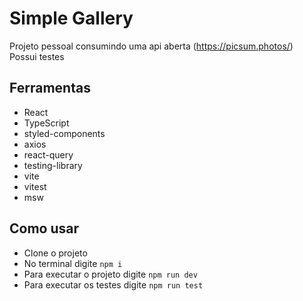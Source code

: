 # Simple Gallery

Projeto pessoal consumindo uma api aberta (https://picsum.photos/)<br/>
Possui testes

## Ferramentas

- React
- TypeScript
- styled-components
- axios
- react-query
- testing-library
- vite
- vitest
- msw

## Como usar

- Clone o projeto
- No terminal digite `npm i`
- Para executar o projeto digite `npm run dev`
- Para executar os testes digite `npm run test`
